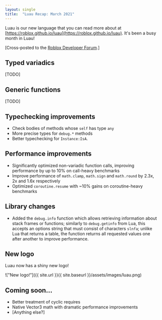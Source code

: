 ```yaml
---
layout: single
title:  "Luau Recap: March 2021"
---
```


Luau is our new language that you can read more about at [https://roblox.github.io/luau](https://roblox.github.io/luau). It's been a busy month in Luau!

[Cross-posted to the [Roblox Developer Forum](https://devforum.roblox.com/t/luau-recap-march-2021/).]

## Typed variadics

[TODO]

## Generic functions

[TODO]

## Typechecking improvements

* Check bodies of methods whose `self` has type `any`
* More precise types for `debug.*` methods
* Better typechecking for `Instance:IsA`.

## Performance improvements

* Significantly optimized non-variadic function calls, improving performance by up to 10% on call-heavy benchmarks
* Improve performance of `math.clamp`, `math.sign` and `math.round` by 2.3x, 2x and 1.6x respectively
* Optimized `coroutine.resume` with ~10% gains on coroutine-heavy benchmarks

## Library changes

* Added the `debug.info` function which allows retrieving information about stack frames or functions; similarly to `debug.getinfo` from Lua, this accepts an options string that must consist of characters `slnfa`; unlike Lua that returns a table, the function returns all requested values one after another to improve performance.

## New logo

Luau now has a shiny new logo!

!["New logo!"]({{ site.url }}{{ site.baseurl }}/assets/images/luau.png)

## Coming soon...

* Better treatment of cyclic requires
* Native Vector3 math with dramatic performance improvements
* [Anything else?]
